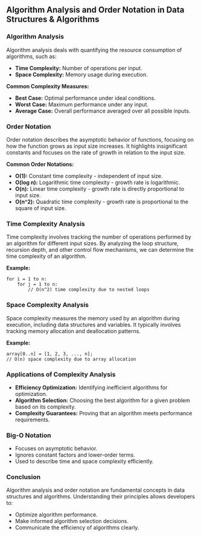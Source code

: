 ## Algorithm Analysis and Order Notation in Data Structures & Algorithms

### Algorithm Analysis

Algorithm analysis deals with quantifying the resource consumption of algorithms, such as:

* **Time Complexity:** Number of operations per input.
* **Space Complexity:** Memory usage during execution.


**Common Complexity Measures:**

* **Best Case:** Optimal performance under ideal conditions.
* **Worst Case:** Maximum performance under any input.
* **Average Case:** Overall performance averaged over all possible inputs.


### Order Notation

Order notation describes the asymptotic behavior of functions, focusing on how the function grows as input size increases. It highlights insignificant constants and focuses on the rate of growth in relation to the input size. 

**Common Order Notations:**

* **O(1):** Constant time complexity - independent of input size.
* **O(log n):** Logarithmic time complexity - growth rate is logarithmic.
* **O(n):** Linear time complexity - growth rate is directly proportional to input size.
* **O(n^2):** Quadratic time complexity - growth rate is proportional to the square of input size.


### Time Complexity Analysis

Time complexity involves tracking the number of operations performed by an algorithm for different input sizes. By analyzing the loop structure, recursion depth, and other control flow mechanisms, we can determine the time complexity of an algorithm.

**Example:** 

```
for i = 1 to n:
    for j = 1 to n:
        // O(n^2) time complexity due to nested loops
```


### Space Complexity Analysis

Space complexity measures the memory used by an algorithm during execution, including data structures and variables. It typically involves tracking memory allocation and deallocation patterns. 

**Example:**

```
array[0..n] = [1, 2, 3, ..., n];
// O(n) space complexity due to array allocation
```


### Applications of Complexity Analysis

* **Efficiency Optimization:** Identifying inefficient algorithms for optimization.
* **Algorithm Selection:** Choosing the best algorithm for a given problem based on its complexity.
* **Complexity Guarantees:** Proving that an algorithm meets performance requirements.


### Big-O Notation

- Focuses on asymptotic behavior.
- Ignores constant factors and lower-order terms.
- Used to describe time and space complexity efficiently.


### Conclusion

Algorithm analysis and order notation are fundamental concepts in data structures and algorithms. Understanding their principles allows developers to:

- Optimize algorithm performance.
- Make informed algorithm selection decisions.
- Communicate the efficiency of algorithms clearly.